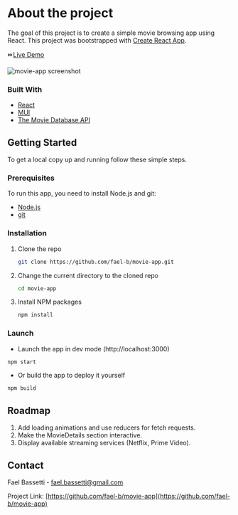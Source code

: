 # About the project

The goal of this project is to create a simple movie browsing app using React.
This project was bootstrapped with [Create React App](https://github.com/facebook/create-react-app).

⏩[Live Demo](https://movie-app-fael-b.vercel.app/)

![movie-app screenshot](https://i.ibb.co/KwgSy5V/movie-app.png)

### Built With

- [React](https://reactjs.org/)
- [MUI](https://mui.com/)
- [The Movie Database API](https://www.themoviedb.org/documentation/api)

## Getting Started

To get a local copy up and running follow these simple steps.

### Prerequisites

To run this app, you need to install Node.js and git:

- [Node.js](https://nodejs.org/en/)
- [git](https://git-scm.com/)

### Installation

1. Clone the repo
   ```sh
   git clone https://github.com/fael-b/movie-app.git
   ```
2. Change the current directory to the cloned repo
   ```sh
   cd movie-app
   ```
3. Install NPM packages
   ```sh
   npm install
   ```

### Launch

- Launch the app in dev mode (http://localhost:3000)

```sh
npm start
```

- Or build the app to deploy it yourself

```sh
npm build
```

## Roadmap

1. Add loading animations and use reducers for fetch requests.
2. Make the MovieDetails section interactive.
3. Display available streaming services (Netflix, Prime Video).

## Contact

Fael Bassetti - fael.bassetti@gmail.com

Project Link: [https://github.com/fael-b/movie-app](https://github.com/fael-b/movie-app)
